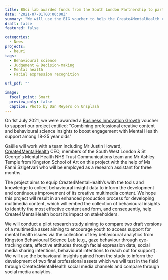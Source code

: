 ```yaml
---
title: BSci lab awarded funds from the South London Partnership to partner with Create4mentalhealth!
date: "2021-07-01T00:00:00Z"
summary: "We will use the BIG voucher to help the Create4MentalHealth charity grow and apply behavioural science to better understand what works best to engage youth with mental health issues to seek support using social media."
draft: false
featured: false

categories:
  - News
projects:
  - heuri
tags:
  - Behavioural science
  - Judgement & Decision-making
  - Mental health
  - Facial expression recognition

url_pdf: ""

image:
  focal_point: Smart
  preview_only: false
  caption: Photo by Dan Meyers on Unsplash
---
```

On 1st July 2021, we were awarded a [Business Innovation Growth](https://big-knowledge.co.uk/) voucher to support our project entitled: "Combining professional creative content and behavioural science insights to boost engagement with Mental Health support among 18-25 year olds"

Gaëlle will work with a team including Mr Justin Howard, [Create4MentalHealth](https://create4mentalhealth.com/) CEO, members of the South West London & St George's Mental Health NHS Trust Communications team and Mr Ashley Temple from Kingston School of Art on this project with the help of Ms Fanni Szigetvari who will be employed as a research assistant for three months.

The project aims to equip Create4MentalHealth’s with the tools and knowledge to collect behavioural insight data to inform the development and continuous improvement of its creative multimedia content. We hope this project will result in an enhanced production process for developing multimedia content, which will embed the collection of behavioural insights to identify the most effective content and form, and consequently, help Create4MentalHealth boost its impact on stakeholders. 

We will conduct a pilot research study aiming to compare two draft versions of a multimedia asset aiming to encourage youth to access support for mental health issues via the collection of key behavioural analytics from Kingston Behavioural Science Lab (e.g., gaze behaviour through eye-tracking data, affective attitudes through facial expression data, social media sharing intentions, behavioural intentions to reach out for support). We will use the behavioural insights gained from the study to inform the development of two final professional assets which we will test in the field through Create4MentalHealth social media channels and compare through social media analytics.
